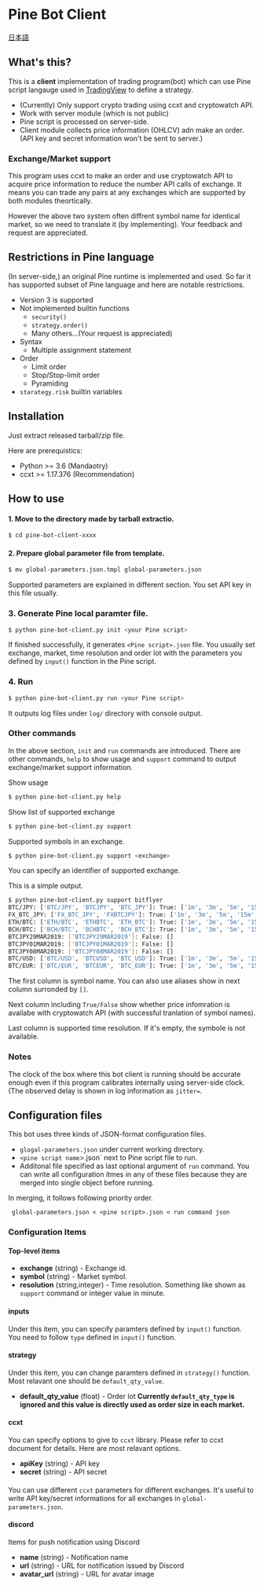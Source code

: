 # Pine Bot Client

[日本語](https://github.com/kzh-dev/pine-bot-client/blob/master/README.ja.md)

## What's this?

This is a **client** implementation of trading program(bot) which can use Pine script langauge used in [TradingView](http://tradingview.com/) to define a strategy.

 * (Currently) Only support crypto trading using ccxt and cryptowatch API.
 * Work with server module (which is not public)
  * Pine script is processed on server-side.
  * Client module collects price information (OHLCV) adn make an order. (API key and secret information won't be sent to server.)
  
### Exchange/Market support
This program uses ccxt to make an order and use cryptowatch API to acquire price information to reduce the number API calls of exchange.  It means you can trade any pairs at any exchanges which are supported by both modules theortically.

However the above two system often diffrent symbol name for identical market, so we need to translate it (by implementing).
Your feedback and request are appreciated.

## Restrictions in Pine language

(In server-side,) an original Pine runtime is implemented and used.  So far it has supported subset of Pine language and here are notable restrictions.

 * Version 3 is supported
 * Not implemented builtin functions
   * `security()` 
   * `strategy.order()`
   * Many others...(Your request is appreciated)
 * Syntax
   * Multiple assignment statement
 * Order
   * Limit order
   * Stop/Stop-limit order
   * Pyramiding
 * `starategy.risk` builtin variables

## Installation
Just extract released tarball/zip file.

Here are prerequistics:
 * Python >= 3.6 (Mandaotry)
 * ccxt >= 1.17.376 (Recommendation)

## How to use

#### 1. Move to the directory made by tarball extractio.
``` sh
$ cd pine-bot-client-xxxx
```

#### 2. Prepare global parameter file from template.
``` sh
$ mv global-parameters.json.tmpl global-parameters.json
```
Supported parameters are explained in different section.  You set API key in this file usually.

### 3. Generate Pine local paramter file.
``` sh
$ python pine-bot-client.py init <your Pine script>
```
If finished successfully, it generates `<Pine script>.json` file.  You usually set exchange, market, time resolution and order lot with the parameters you defined by `input()` function in the Pine script.

### 4. Run
``` sh
$ python pine-bot-client.py run <your Pine script>
```
It outputs log files under `log/` directory with console output.

### Other commands
In the above section, `init` and `run` commands are introduced.  There are other commands, `help` to show usage and `support` command to output exchange/market support information.

Show usage
``` sh
$ python pine-bot-client.py help
```

Show list of supported exchange
``` sh
$ python pine-bot-client.py support
```

Supported symbols in an exchange.
``` sh
$ python pine-bot-client.py support <exchange>
```
You can specify an identifier of supported exchange.

This is a simple output.
``` sh
$ python pine-bot-client.py support bitflyer
BTC/JPY: ['BTC/JPY', 'BTCJPY', 'BTC_JPY']: True: ['1m', '3m', '5m', '15m', '30m', '1h', '2h', '4h', '6h', '12h', '1d', '3d', '1w']
FX_BTC_JPY: ['FX_BTC_JPY', 'FXBTCJPY']: True: ['1m', '3m', '5m', '15m', '30m', '1h', '2h', '4h', '6h', '12h', '1d', '3d', '1w']
ETH/BTC: ['ETH/BTC', 'ETHBTC', 'ETH_BTC']: True: ['1m', '3m', '5m', '15m', '30m', '1h', '2h', '4h', '6h', '12h', '1d', '3d', '1w']
BCH/BTC: ['BCH/BTC', 'BCHBTC', 'BCH_BTC']: True: ['1m', '3m', '5m', '15m', '30m', '1h', '2h', '4h', '6h', '12h', '1d', '3d', '1w']
BTCJPY29MAR2019: ['BTCJPY29MAR2019']: False: []
BTCJPY01MAR2019: ['BTCJPY01MAR2019']: False: []
BTCJPY08MAR2019: ['BTCJPY08MAR2019']: False: []
BTC/USD: ['BTC/USD', 'BTCUSD', 'BTC_USD']: True: ['1m', '3m', '5m', '15m', '30m', '1h', '2h', '4h', '6h', '12h', '1d', '3d', '1w']
BTC/EUR: ['BTC/EUR', 'BTCEUR', 'BTC_EUR']: True: ['1m', '3m', '5m', '15m', '30m', '1h', '2h', '4h', '6h', '12h', '1d', '3d', '1w']
```
The first column is symbol name. You can also use aliases show in next column surronded by `[]`.

Next column including `True/False` show whether price infomration is availabe with cryptowatch API (with successful tranlation of symbol names).

Last column is supported time resolution.  If it's empty, the symbole is not available.

### Notes
The clock of the box where this bot client is running should be accurate enough even if this program calibrates internally using server-side clock. (The observed delay is shown in log information as `jitter=`.
 
## Configuration files
This bot uses three kinds of JSON-format configuration files.
 * `glogal-parameters.json` under current working directory.
 * `<pine script name`>.json` next to Pine script file to run.
 * Additonal file specified as last optional argument of `run` command.
You can write all configuration itmes in any of these files because they are merged into single object before running.

In merging, it follows following priority order.
```
 global-parameters.json < <pine script>.json < run command json
```

### Configuration Items

#### Top-level items
 * **exchange** (string) - Exchange id.
 * **symbol** (string) - Market symbol.
 * **resolution** (string,integer) - Time resolution. Something like shown as `support` command or integer value in minute.
 
#### inputs
Under this item, you can specify paramters defined by `input()` function.  You need to follow `type` defined in `input()` function.

#### strategy
Under this item, you can change paramters defined in `strategy()` function.  Most relavant one should be `default_qty_value`.
 * **default_qty_value** (float) - Order lot **Currently `default_qty_type` is ignored and this value is directly used as order size in each market.**

#### ccxt
You can specify options to give to `ccxt` library.  Please refer to ccxt document for details.  Here are most relavant options.
 * **apiKey** (string) - API key
 * **secret** (string) - API secret
 
#### <exchange id>
You can use different `ccxt` parameters for different exchanges.  It's useful to write API key/secret informations for all exchanges in `global-parameters.json`.

#### discord
Items for push notification using Discord
 * **name** (string) - Notification name
 * **url** (string) - URL for notification issued by Discord
 * **avatar_url** (string) - URL for avatar image

